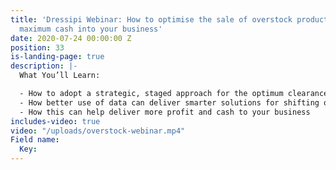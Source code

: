 ```yaml
---
title: 'Dressipi Webinar: How to optimise the sale of overstock products and release
  maximum cash into your business'
date: 2020-07-24 00:00:00 Z
position: 33
is-landing-page: true
description: |-
  What You’ll Learn:

  - How to adopt a strategic, staged approach for the optimum clearance strategy
  - How better use of data can deliver smarter solutions for shifting overstock products
  - How this can help deliver more profit and cash to your business
includes-video: true
video: "/uploads/overstock-webinar.mp4"
Field name:
  Key: 
---
```


